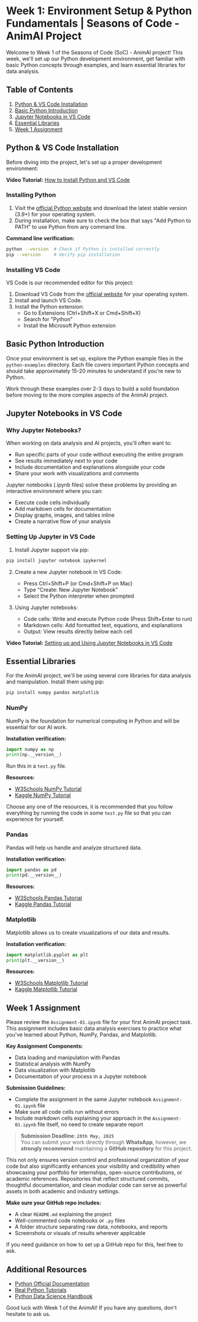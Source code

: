 # Week 1: Environment Setup & Python Fundamentals | Seasons of Code - AnimAI Project

Welcome to Week 1 of the Seasons of Code (SoC) - AnimAI project! This week, we'll set up our Python development environment, get familiar with basic Python concepts through examples, and learn essential libraries for data analysis.

## Table of Contents
1. [Python & VS Code Installation](#python--vs-code-installation)
2. [Basic Python Introduction](#basic-python-introduction)
3. [Jupyter Notebooks in VS Code](#jupyter-notebooks-in-vs-code)
4. [Essential Libraries](#essential-libraries)
5. [Week 1 Assignment](#week-1-assignment)

## Python & VS Code Installation

Before diving into the project, let's set up a proper development environment:

**Video Tutorial:** [How to Install Python and VS Code](https://www.youtube.com/watch?v=cUAK4x_7thA)

### Installing Python
1. Visit the [official Python website](https://www.python.org/downloads/) and download the latest stable version (3.9+) for your operating system.
2. During installation, make sure to check the box that says "Add Python to PATH" to use Python from any command line.

**Command line verification:**
```bash
python --version  # Check if Python is installed correctly
pip --version     # Verify pip installation
```

### Installing VS Code
VS Code is our recommended editor for this project:

1. Download VS Code from the [official website](https://code.visualstudio.com/download) for your operating system.
2. Install and launch VS Code.
3. Install the Python extension:
   - Go to Extensions (Ctrl+Shift+X or Cmd+Shift+X)
   - Search for "Python"
   - Install the Microsoft Python extension

## Basic Python Introduction

Once your environment is set up, explore the Python example files in the `python-examples` directory. Each file covers important Python concepts and should take approximately 15-20 minutes to understand if you're new to Python.

Work through these examples over 2-3 days to build a solid foundation before moving to the more complex aspects of the AnimAI project.

## Jupyter Notebooks in VS Code

### Why Jupyter Notebooks?
When working on data analysis and AI projects, you'll often want to:
- Run specific parts of your code without executing the entire program
- See results immediately next to your code
- Include documentation and explanations alongside your code
- Share your work with visualizations and comments

Jupyter notebooks (.ipynb files) solve these problems by providing an interactive environment where you can:
- Execute code cells individually
- Add markdown cells for documentation
- Display graphs, images, and tables inline
- Create a narrative flow of your analysis

### Setting Up Jupyter in VS Code

1. Install Jupyter support via pip:
```bash
pip install jupyter notebook ipykernel
```

2. Create a new Jupyter notebook in VS Code:
   - Press Ctrl+Shift+P (or Cmd+Shift+P on Mac)
   - Type "Create: New Jupyter Notebook"
   - Select the Python interpreter when prompted

3. Using Jupyter notebooks:
   - Code cells: Write and execute Python code (Press Shift+Enter to run)
   - Markdown cells: Add formatted text, equations, and explanations
   - Output: View results directly below each cell

**Video Tutorial:** [Setting up and Using Jupyter Notebooks in VS Code](https://www.youtube.com/watch?v=DA6ZAHBPF1U)

## Essential Libraries

For the AnimAI project, we'll be using several core libraries for data analysis and manipulation. Install them using pip:

```bash
pip install numpy pandas matplotlib
```

### NumPy
NumPy is the foundation for numerical computing in Python and will be essential for our AI work.

**Installation verification:**
```python
import numpy as np
print(np.__version__)
```
Run this in a `test.py` file.

**Resources:**
- [W3Schools NumPy Tutorial](https://www.w3schools.com/python/numpy/default.asp)
- [Kaggle NumPy Tutorial](https://www.kaggle.com/code/legendadnan/numpy-tutorial-for-beginners)

Choose any one of the resources, it is recommended that you follow everything by running the code in some `test.py` file so that you can experience for yourself.
### Pandas
Pandas will help us handle and analyze structured data.

**Installation verification:**
```python
import pandas as pd
print(pd.__version__)
```

**Resources:**
- [W3Schools Pandas Tutorial](https://www.w3schools.com/python/pandas/default.asp)
- [Kaggle Pandas Tutorial](https://www.kaggle.com/learn/pandas)

### Matplotlib
Matplotlib allows us to create visualizations of our data and results.

**Installation verification:**
```python
import matplotlib.pyplot as plt
print(plt.__version__)
```

**Resources:**
- [W3Schools Matplotlib Tutorial](https://www.w3schools.com/python/matplotlib_intro.asp)
- [Kaggle Matplotlib Tutorial](https://www.kaggle.com/code/prashant111/matplotlib-tutorial-for-beginners)

## Week 1 Assignment

Please review the `Assignment-01.ipynb` file for your first AnimAI project task. This assignment includes basic data analysis exercises to practice what you've learned about Python, NumPy, Pandas, and Matplotlib.

**Key Assignment Components:**
- Data loading and manipulation with Pandas
- Statistical analysis with NumPy
- Data visualization with Matplotlib
- Documentation of your process in a Jupyter notebook

**Submission Guidelines:**
- Complete the assignment in the same Jupyter notebook `Assignment-01.ipynb` file
- Make sure all code cells run without errors
- Include markdown cells explaining your approach in the `Assignment-01.ipynb` file itself, no need to create separate report

> **Submission Deadline**: **`28th May, 2025`**  
You can submit your work directly through **WhatsApp**, however, we **strongly recommend** maintaining a **GitHub repository** for this project.

This not only ensures version control and professional organization of your code but also significantly enhances your visibility and credibility when showcasing your portfolio for internships, open-source contributions, or academic references. Repositories that reflect structured commits, thoughtful documentation, and clean modular code can serve as powerful assets in both academic and industry settings.

**Make sure your GitHub repo includes:**
- A clear `README.md` explaining the project  
- Well-commented code notebooks or `.py` files  
- A folder structure separating raw data, notebooks, and reports  
- Screenshots or visuals of results wherever applicable

If you need guidance on how to set up a GitHub repo for this, feel free to ask.


## Additional Resources

- [Python Official Documentation](https://docs.python.org/3/)
- [Real Python Tutorials](https://realpython.com/)
- [Python Data Science Handbook](https://jakevdp.github.io/PythonDataScienceHandbook/)

Good luck with Week 1 of the AnimAI! If you have any questions, don't hesitate to ask us.
